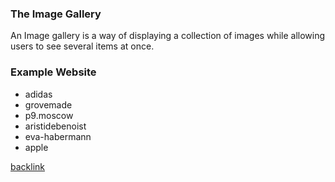 
### The Image Gallery

An Image gallery is a way of displaying a collection of images while allowing users to see several items at once.

### Example Website
- adidas
- grovemade
- p9.moscow
- aristidebenoist
- eva-habermann
- apple


[backlink](./Web-Design.md)